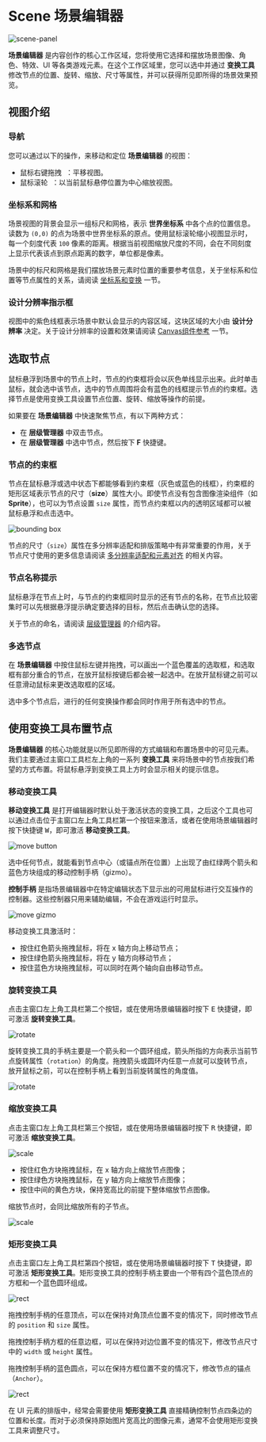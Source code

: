 # Scene 场景编辑器

![scene-panel](../index/scene.png)

**场景编辑器** 是内容创作的核心工作区域，您将使用它选择和摆放场景图像、角色、特效、UI 等各类游戏元素。在这个工作区域里，您可以选中并通过 **变换工具** 修改节点的位置、旋转、缩放、尺寸等属性，并可以获得所见即所得的场景效果预览。

## 视图介绍

### 导航

您可以通过以下的操作，来移动和定位 **场景编辑器** 的视图：

- <kbd> 鼠标右键拖拽 </kbd>：平移视图。
- <kbd> 鼠标滚轮 </kbd>：以当前鼠标悬停位置为中心缩放视图。

### 坐标系和网格

场景视图的背景会显示一组标尺和网格，表示 **世界坐标系** 中各个点的位置信息。读数为 `(0,0)` 的点为场景中世界坐标系的原点。使用鼠标滚轮缩小视图显示时，每一个刻度代表 `100` 像素的距离。根据当前视图缩放尺度的不同，会在不同刻度上显示代表该点到原点距离的数字，单位都是像素。

场景中的标尺和网格是我们摆放场景元素时位置的重要参考信息，关于坐标系和位置等节点属性的关系，请阅读 [坐标系和变换](../../../content-workflow/transform.md) 一节。

### 设计分辨率指示框

视图中的紫色线框表示场景中默认会显示的内容区域，这块区域的大小由 **设计分辨率** 决定。关于设计分辨率的设置和效果请阅读 [Canvas组件参考](../../../components/canvas.md) 一节。

## 选取节点

鼠标悬浮到场景中的节点上时，节点的约束框将会以灰色单线显示出来。此时单击鼠标，就会选中该节点，选中的节点周围将会有蓝色的线框提示节点的约束框。选择节点是使用变换工具设置节点位置、旋转、缩放等操作的前提。

如果要在 **场景编辑器** 中快速聚焦节点，有以下两种方式：
- 在 **层级管理器** 中双击节点。
- 在 **层级管理器** 中选中节点，然后按下 **F** 快捷键。

### 节点的约束框

节点在鼠标悬浮或选中状态下都能够看到约束框（灰色或蓝色的线框），约束框的矩形区域表示节点的尺寸（**size**）属性大小。即使节点没有包含图像渲染组件（如 **Sprite**），也可以为节点设置 `size` 属性，而节点约束框以内的透明区域都可以被鼠标悬浮和点击选中。

![bounding box](scene/boundingbox.png)

节点的尺寸（`size`）属性在多分辨率适配和排版策略中有非常重要的作用，关于节点尺寸使用的更多信息请阅读 [多分辨率适配和元素对齐](../../../ui/multi-resolution.md) 的相关内容。

### 节点名称提示

鼠标悬浮在节点上时，与节点的约束框同时显示的还有节点的名称，在节点比较密集时可以先根据悬浮提示确定要选择的目标，然后点击确认您的选择。

关于节点的命名，请阅读 [层级管理器](node-tree.md) 的介绍内容。

### 多选节点

在 **场景编辑器** 中按住鼠标左键并拖拽，可以画出一个蓝色覆盖的选取框，和选取框有部分重合的节点，在放开鼠标按键后都会被一起选中。在放开鼠标键之前可以任意滑动鼠标来更改选取框的区域。

选中多个节点后，进行的任何变换操作都会同时作用于所有选中的节点。

## 使用变换工具布置节点

**场景编辑器** 的核心功能就是以所见即所得的方式编辑和布置场景中的可见元素。我们主要通过主窗口工具栏左上角的一系列 **变换工具** 来将场景中的节点按我们希望的方式布置。将鼠标悬浮到变换工具上方时会显示相关的提示信息。
 
### 移动变换工具

**移动变换工具** 是打开编辑器时默认处于激活状态的变换工具，之后这个工具也可以通过点击位于主窗口左上角工具栏第一个按钮来激活，或者在使用场景编辑器时按下快捷键 <kbd>W</kbd>，即可激活 **移动变换工具**。

![move button](scene/move_button.png)

选中任何节点，就能看到节点中心（或锚点所在位置）上出现了由红绿两个箭头和蓝色方块组成的移动控制手柄（gizmo）。

**控制手柄** 是指场景编辑器中在特定编辑状态下显示出的可用鼠标进行交互操作的控制器。这些控制器只用来辅助编辑，不会在游戏运行时显示。

![move gizmo](scene/move_gizmo.png)

移动变换工具激活时：

- 按住红色箭头拖拽鼠标，将在 x 轴方向上移动节点；
- 按住绿色箭头拖拽鼠标，将在 y 轴方向移动节点；
- 按住蓝色方块拖拽鼠标，可以同时在两个轴向自由移动节点。

### 旋转变换工具

点击主窗口左上角工具栏第二个按钮，或在使用场景编辑器时按下 <kbd>E</kbd> 快捷键，即可激活 **旋转变换工具**。

![rotate](scene/rotate_button.png)

旋转变换工具的手柄主要是一个箭头和一个圆环组成，箭头所指的方向表示当前节点旋转属性（`rotation`）的角度。拖拽箭头或圆环内任意一点就可以旋转节点，放开鼠标之前，可以在控制手柄上看到当前旋转属性的角度值。

![rotate](scene/rotate_gizmo.png)

### 缩放变换工具

点击主窗口左上角工具栏第三个按钮，或在使用场景编辑器时按下 <kbd>R</kbd> 快捷键，即可激活 **缩放变换工具**。

![scale](scene/scale_button.png)

- 按住红色方块拖拽鼠标，在 x 轴方向上缩放节点图像；
- 按住绿色方块拖拽鼠标，在 y 轴方向上缩放节点图像；
- 按住中间的黄色方块，保持宽高比的前提下整体缩放节点图像。

缩放节点时，会同比缩放所有的子节点。

![scale](scene/scale_gizmo.png)

### 矩形变换工具

点击主窗口左上角工具栏第四个按钮，或在使用场景编辑器时按下 <kbd>T</kbd> 快捷键，即可激活 **矩形变换工具**。矩形变换工具的控制手柄主要由一个带有四个蓝色顶点的方框和一个蓝色圆环组成。

![rect](scene/rect_button.png)

拖拽控制手柄的任意顶点，可以在保持对角顶点位置不变的情况下，同时修改节点的 `position` 和 `size` 属性。

拖拽控制手柄方框的任意边框，可以在保持对边位置不变的情况下，修改节点尺寸中的 `width` 或 `height` 属性。

拖拽控制手柄的蓝色圆点，可以在保持方框位置不变的情况下，修改节点的锚点（`Anchor`）。

![rect](scene/rect_gizmo.png)

在 UI 元素的排版中，经常会需要使用 **矩形变换工具** 直接精确控制节点四条边的位置和长度。而对于必须保持原始图片宽高比的图像元素，通常不会使用矩形变换工具来调整尺寸。
